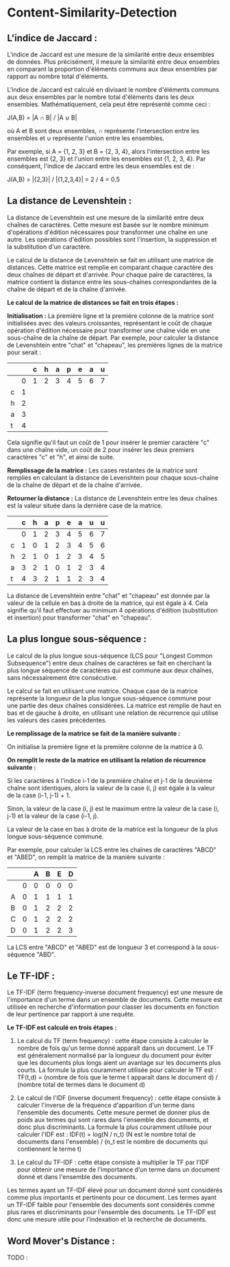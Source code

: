 # Content-Similarity-Detection

## **L'indice de Jaccard :**

L'indice de Jaccard est une mesure de la similarité entre deux ensembles de données. Plus précisément, il mesure la similarité entre deux ensembles en comparant la proportion d'éléments communs aux deux ensembles par rapport au nombre total d'éléments.

L'indice de Jaccard est calculé en divisant le nombre d'éléments communs aux deux ensembles par le nombre total d'éléments dans les deux ensembles. Mathématiquement, cela peut être représenté comme ceci :

J(A,B) = |A ∩ B| / |A ∪ B|

où A et B sont deux ensembles, ∩ représente l'intersection entre les ensembles et ∪ représente l'union entre les ensembles.

Par exemple, si A = {1, 2, 3} et B = {2, 3, 4}, alors l'intersection entre les ensembles est {2, 3} et l'union entre les ensembles est {1, 2, 3, 4}. Par conséquent, l'indice de Jaccard entre les deux ensembles est de :

J(A,B) = |{2,3}| / |{1,2,3,4}| = 2 / 4 = 0.5

## **La distance de Levenshtein :**

La distance de Levenshtein est une mesure de la similarité entre deux chaînes de caractères. Cette mesure est basée sur le nombre minimum d'opérations d'édition nécessaires pour transformer une chaîne en une autre. Les opérations d'édition possibles sont l'insertion, la suppression et la substitution d'un caractère.

Le calcul de la distance de Levenshtein se fait en utilisant une matrice de distances. Cette matrice est remplie en comparant chaque caractère des deux chaînes de départ et d'arrivée. Pour chaque paire de caractères, la matrice contient la distance entre les sous-chaînes correspondantes de la chaîne de départ et de la chaîne d'arrivée.

**Le calcul de la matrice de distances se fait en trois étapes :**

**Initialisation :** La première ligne et la première colonne de la matrice sont initialisées avec des valeurs croissantes, représentant le coût de chaque opération d'édition nécessaire pour transformer une chaîne vide en une sous-chaîne de la chaîne de départ. Par exemple, pour calculer la distance de Levenshtein entre "chat" et "chapeau", les premières lignes de la matrice pour serait :

|   |   | c | h | a | p | e | a | u |
|---|---|---|---|---|---|---|---|---|
|   | 0 | 1 | 2 | 3 | 4 | 5 | 6 | 7 |
| c | 1 |   |   |   |   |   |   |   |
| h | 2 |   |   |   |   |   |   |   |
| a | 3 |   |   |   |   |   |   |   |
| t | 4 |   |   |   |   |   |   |   |

Cela signifie qu'il faut un coût de 1 pour insérer le premier caractère "c" dans une chaîne vide, un coût de 2 pour insérer les deux premiers caractères "c" et "h", et ainsi de suite.

**Remplissage de la matrice :** Les cases restantes de la matrice sont remplies en calculant la distance de Levenshtein pour chaque sous-chaîne de la chaîne de départ et de la chaîne d'arrivée.

**Retourner la distance :** La distance de Levenshtein entre les deux chaînes est la valeur située dans la dernière case de la matrice.

|   | c | h | a | p | e | a | u | u |
|---|---|---|---|---|---|---|---|---|
|   | 0 | 1 | 2 | 3 | 4 | 5 | 6 | 7 |
| c | 1 | 0 | 1 | 2 | 3 | 4 | 5 | 6 |
| h | 2 | 1 | 0 | 1 | 2 | 3 | 4 | 5 |
| a | 3 | 2 | 1 | 0 | 1 | 2 | 3 | 4 |
| t | 4 | 3 | 2 | 1 | 1 | 2 | 3 | 4 |

La distance de Levenshtein entre "chat" et "chapeau" est donnée par la valeur de la cellule en bas à droite de la matrice, qui est égale à 4. Cela signifie qu'il faut effectuer au minimum 4 opérations d'édition (substitution et insertion) pour transformer "chat" en "chapeau".

## **La plus longue sous-séquence :**

Le calcul de la plus longue sous-séquence (LCS pour "Longest Common Subsequence") entre deux chaînes de caractères se fait en cherchant la plus longue séquence de caractères qui est commune aux deux chaînes, sans nécessairement être consécutive.

Le calcul se fait en utilisant une matrice. Chaque case de la matrice représente la longueur de la plus longue sous-séquence commune pour une partie des deux chaînes considérées. La matrice est remplie de haut en bas et de gauche à droite, en utilisant une relation de récurrence qui utilise les valeurs des cases précédentes.

**Le remplissage de la matrice se fait de la manière suivante :**

On initialise la première ligne et la première colonne de la matrice à 0.

**On remplit le reste de la matrice en utilisant la relation de récurrence suivante :**

Si les caractères à l'indice i-1 de la première chaîne et j-1 de la deuxième chaîne sont identiques, alors la valeur de la case (i, j) est égale à la valeur de la case (i-1, j-1) + 1.

Sinon, la valeur de la case (i, j) est le maximum entre la valeur de la case (i, j-1) et la valeur de la case (i-1, j).

La valeur de la case en bas à droite de la matrice est la longueur de la plus longue sous-séquence commune.

Par exemple, pour calculer la LCS entre les chaînes de caractères "ABCD" et "ABED", on remplit la matrice de la manière suivante :

|   |   | A | B | E | D |
|---|---|---|---|---|---|
|   | 0 | 0 | 0 | 0 | 0 |
| A | 0 | 1 | 1 | 1 | 1 |
| B | 0 | 1 | 2 | 2 | 2 |
| C | 0 | 1 | 2 | 2 | 2 |
| D | 0 | 1 | 2 | 2 | 3 |

La LCS entre "ABCD" et "ABED" est de longueur 3 et correspond à la sous-séquence "ABD".

## **Le TF-IDF :**

Le TF-IDF (term frequency-inverse document frequency) est une mesure de l'importance d'un terme dans un ensemble de documents. Cette mesure est utilisée en recherche d'information pour classer les documents en fonction de leur pertinence par rapport à une requête.

**Le TF-IDF est calculé en trois étapes :**

1. Le calcul du TF (term frequency) : cette étape consiste à calculer le nombre de fois qu'un terme donné apparaît dans un document. Le TF est généralement normalisé par la longueur du document pour éviter que les documents plus longs aient un avantage sur les documents plus courts. La formule la plus couramment utilisée pour calculer le TF est :
TF(t,d) = (nombre de fois que le terme t apparaît dans le document d) / (nombre total de termes dans le document d)

2. Le calcul de l'IDF (inverse document frequency) : cette étape consiste à calculer l'inverse de la fréquence d'apparition d'un terme dans l'ensemble des documents. Cette mesure permet de donner plus de poids aux termes qui sont rares dans l'ensemble des documents, et donc plus discriminants. La formule la plus couramment utilisée pour calculer l'IDF est : IDF(t) = log(N / n_t) (N est le nombre total de documents dans l'ensemble) / (n_t est le nombre de documents qui contiennent le terme t)

3. Le calcul du TF-IDF : cette étape consiste à multiplier le TF par l'IDF pour obtenir une mesure de l'importance d'un terme dans un document donné et dans l'ensemble des documents. 

Les termes ayant un TF-IDF élevé pour un document donné sont considérés comme plus importants et pertinents pour ce document. Les termes ayant un TF-IDF faible pour l'ensemble des documents sont considérés comme plus rares et discriminants pour l'ensemble des documents. Le TF-IDF est donc une mesure utile pour l'indexation et la recherche de documents.

## **Word Mover's Distance :**

TODO :